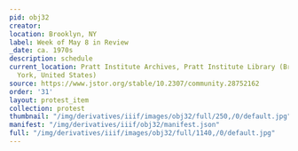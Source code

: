 ```yaml
---
pid: obj32
creator: 
location: Brooklyn, NY
label: Week of May 8 in Review
_date: ca. 1970s
description: schedule
current_location: Pratt Institute Archives, Pratt Institute Library (Brooklyn, New
  York, United States)
source: https://www.jstor.org/stable/10.2307/community.28752162
order: '31'
layout: protest_item
collection: protest
thumbnail: "/img/derivatives/iiif/images/obj32/full/250,/0/default.jpg"
manifest: "/img/derivatives/iiif/obj32/manifest.json"
full: "/img/derivatives/iiif/images/obj32/full/1140,/0/default.jpg"
---
```

